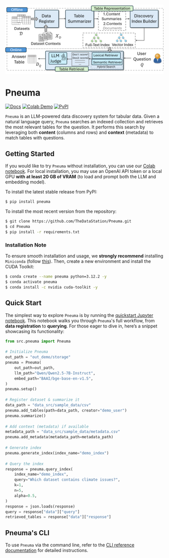 ![pneuma-banner](https://raw.githubusercontent.com/TheDataStation/pneuma/main/data_src/assets/pneuma-architecture.png)

# Pneuma
[![Docs](https://img.shields.io/badge/Read_the_Docs-maroon?logo=readthedocs)](https://thedatastation.github.io/pneuma)
[![Colab Demo](https://colab.research.google.com/assets/colab-badge.svg)](https://colab.research.google.com/github/TheDataStation/pneuma/blob/main/quickstart-colab.ipynb)
[![PyPI](https://img.shields.io/pypi/v/pneuma)](https://pypi.org/project/pneuma/)

`Pneuma` is an LLM-powered data discovery system for tabular data. Given a natural language query,
`Pneuma` searches an indexed collection and retrieves the most relevant tables for the question. It performs this search by leveraging both **content** (columns and rows) and **context** (metadata) to match tables with questions.


## Getting Started

If you would like to try `Pneuma` without installation, you can use our [Colab notebook](https://colab.research.google.com/github/TheDataStation/pneuma/blob/main/quickstart.ipynb). For local installation, you may use an OpenAI API token or a local GPU **with at least 20 GB of VRAM** (to load and prompt both the LLM and embedding model).

To install the latest stable release from PyPI:

```bash
$ pip install pneuma
```

To install the most recent version from the repository:

```bash
$ git clone https://github.com/TheDataStation/Pneuma.git
$ cd Pneuma
$ pip install -r requirements.txt
```

### Installation Note

To ensure smooth installation and usage, we **strongly recommend** installing `Miniconda` (follow [this](https://docs.anaconda.com/miniconda/install/)). Then, create a new environment and install the CUDA Toolkit:

```bash
$ conda create --name pneuma python=3.12.2 -y
$ conda activate pneuma
$ conda install -c nvidia cuda-toolkit -y
```

## Quick Start

The simplest way to explore `Pneuma` is by running the [quickstart Jupyter notebook](https://github.com/TheDataStation/pneuma/blob/main/quickstart.ipynb). This notebook walks you through `Pneuma`'s full workflow, from **data registration** to **querying**. For those eager to dive in, here’s a snippet showcasing its functionality:

```python
from src.pneuma import Pneuma

# Initialize Pneuma
out_path = "out_demo/storage"
pneuma = Pneuma(
    out_path=out_path,
    llm_path="Qwen/Qwen2.5-7B-Instruct",
    embed_path="BAAI/bge-base-en-v1.5",
)
pneuma.setup()

# Register dataset & summarize it
data_path = "data_src/sample_data/csv"
pneuma.add_tables(path=data_path, creator="demo_user")
pneuma.summarize()

# Add context (metadata) if available
metadata_path = "data_src/sample_data/metadata.csv"
pneuma.add_metadata(metadata_path=metadata_path)

# Generate index
pneuma.generate_index(index_name="demo_index")

# Query the index
response = pneuma.query_index(
    index_name="demo_index",
    query="Which dataset contains climate issues?",
    k=1,
    n=5,
    alpha=0.5,
)
response = json.loads(response)
query = response["data"]["query"]
retrieved_tables = response["data"]["response"]
```

## Pneuma's CLI

To use `Pneuma` via the command line, refer to the [CLI reference documentation](https://github.com/TheDataStation/pneuma/blob/main/cli.md) for detailed instructions.

